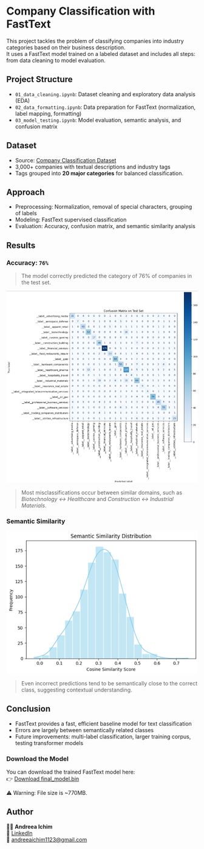 #  Company Classification with FastText


This project tackles the problem of classifying companies into industry categories based on their business description.  
It uses a FastText model trained on a labeled dataset and includes all steps: from data cleaning to model evaluation.


##  Project Structure

- `01_data_cleaning.ipynb`: Dataset cleaning and exploratory data analysis (EDA)
- `02_data_formatting.ipynb`: Data preparation for FastText (normalization, label mapping, formatting)
- `03_model_testing.ipynb`: Model evaluation, semantic analysis, and confusion matrix


##  Dataset

- Source: [Company Classification Dataset](https://github.com/Bicky23/Company-Classification-using-RoBERTa)
- 3,000+ companies with textual descriptions and industry tags  
- Tags grouped into **20 major categories** for balanced classification.


##  Approach

- Preprocessing: Normalization, removal of special characters, grouping of labels
- Modeling: FastText supervised classification
- Evaluation: Accuracy, confusion matrix, and semantic similarity analysis


##  Results

###  Accuracy: `76%`

> The model correctly predicted the category of 76% of companies in the test set.

![Confusion Matrix](images/confusion_matrix.png)

> Most misclassifications occur between similar domains, such as *Biotechnology ↔ Healthcare* and *Construction ↔ Industrial Materials*.


###  Semantic Similarity

![Similarity Distribution](images/semantic_similarity.png)

> Even incorrect predictions tend to be semantically close to the correct class, suggesting contextual understanding.


##  Conclusion

- FastText provides a fast, efficient baseline model for text classification
- Errors are largely between semantically related classes
- Future improvements: multi-label classification, larger training corpus, testing transformer models


###  Download the Model

You can download the trained FastText model here:  
👉 [Download final_model.bin](https://drive.google.com/file/d/1DRCSQIS1ORMafXsW-Ax32GQMiUaffiwr/view?usp=sharing)

⚠️ Warning: File size is ~770MB.


##  Author

👩‍💻 **Andreea Ichim**  
🔗 [LinkedIn](https://www.linkedin.com/in/ichim-andreea-2891a1193/)  
📧 andreeaichim1123@gmail.com
